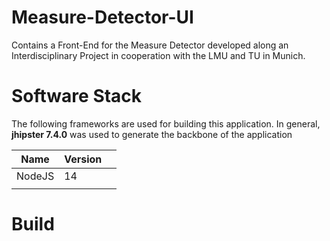 # Measure-Detector-UI

Contains a Front-End for the Measure Detector developed along an Interdisciplinary Project in cooperation with the LMU and TU in Munich.


# Software Stack

The following frameworks are used for building this application. In general, **jhipster 7.4.0** was used to generate the backbone of the application

| Name  	|   Version 	|   	|
|---	|---	|---	|
|  NodeJS 	|  14 	|   	|
|   	|   	|   	|

# Build

